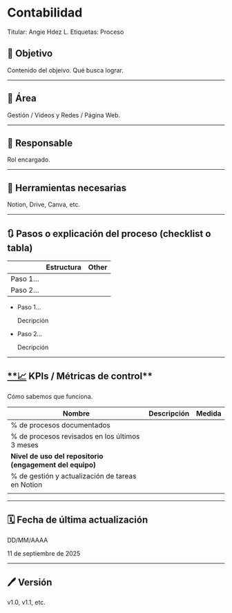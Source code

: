 # Contabilidad

Titular: Angie Hdez L.
Etiquetas: Proceso

## 🎯 Objetivo

Contenido del objeivo. Qué busca lograr.

---

## **📍** Área

Gestión / Videos y Redes / Página Web.

---

## 👤 **Responsable**

Rol encargado.

---

## 🔧 **Herramientas necesarias**

Notion, Drive, Canva, etc.

---

## 🔃 **Pasos o explicación del proceso (checklist o tabla)**

|  | Estructura | Other |
| --- | --- | --- |
| Paso 1… |  |  |
| Paso 2… |  |  |
- Paso 1…
    
    Decripción
    
- Paso 2…
    
    Decripción
    

---

## [**📈](https://emojiterra.com/es/grafico-tendencia-ascendente/) KPIs / Métricas de control**

Cómo sabemos que funciona. 

| Nombre | Descripción  | Medida |
| --- | --- | --- |
| % de procesos documentados |  |  |
| % de procesos revisados en los últimos 3 meses |  |  |
| **Nivel de uso del repositorio (engagement del equipo)** |  |  |
| % de gestión y actualización de tareas en Notion |  |  |
|  |  |  |

---

## 🗓️ **Fecha de última actualización**

DD/MM/AAAA

11 de septiembre de 2025 

---

## 🖊️ **Versión**

v1.0, v1.1, etc.